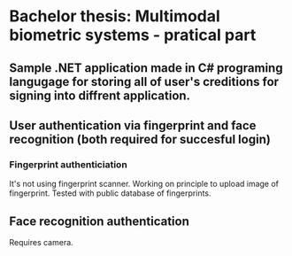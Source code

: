 # Bachelor thesis: Multimodal biometric systems - pratical part

## Sample .NET application made in C# programing langugage for storing all of user's creditions for signing into diffrent application.
## User authentication via fingerprint and face recognition (both required for succesful login)

### Fingerprint authenticiation

It's not using fingerprint scanner. Working on principle to upload image of fingerprint. Tested with public database of fingerprints.

## Face recognition authentication

Requires camera. 
